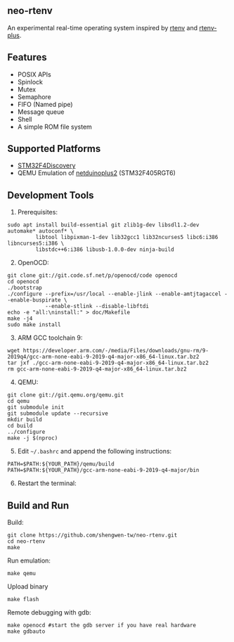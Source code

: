 ## neo-rtenv

An experimental real-time operating system inspired by [rtenv](https://github.com/embedded2014/rtenv) and [rtenv-plus](https://github.com/embedded2014/rtenv-plus).

## Features

* POSIX APIs
* Spinlock
* Mutex
* Semaphore
* FIFO (Named pipe)
* Message queue
* Shell
* A simple ROM file system

## Supported Platforms

* [STM32F4Discovery](https://www.st.com/en/evaluation-tools/stm32f4discovery.html)
* QEMU Emulation of [netduinoplus2](https://freshman1997.slack.com/?redir=%2Fmessages%2Fgrand-tour-project%2F) (STM32F405RGT6)

## Development Tools

1. Prerequisites:

```
sudo apt install build-essential git zlib1g-dev libsdl1.2-dev automake* autoconf* \
         libtool libpixman-1-dev lib32gcc1 lib32ncurses5 libc6:i386 libncurses5:i386 \
         libstdc++6:i386 libusb-1.0.0-dev ninja-build
```

2. OpenOCD:

```
git clone git://git.code.sf.net/p/openocd/code openocd
cd openocd
./bootstrap
./configure --prefix=/usr/local --enable-jlink --enable-amtjtagaccel --enable-buspirate \
            --enable-stlink --disable-libftdi
echo -e "all:\ninstall:" > doc/Makefile
make -j4
sudo make install
```

3. ARM GCC toolchain 9:

```
wget https://developer.arm.com/-/media/Files/downloads/gnu-rm/9-2019q4/gcc-arm-none-eabi-9-2019-q4-major-x86_64-linux.tar.bz2
tar jxf ./gcc-arm-none-eabi-9-2019-q4-major-x86_64-linux.tar.bz2
rm gcc-arm-none-eabi-9-2019-q4-major-x86_64-linux.tar.bz2
```

4. QEMU:

```
git clone git://git.qemu.org/qemu.git
cd qemu
git submodule init
git submodule update --recursive
mkdir build
cd build
../configure
make -j $(nproc)
```

5. Edit `~/.bashrc` and append the following instructions:

```
PATH=$PATH:${YOUR_PATH}/qemu/build
PATH=$PATH:${YOUR_PATH}/gcc-arm-none-eabi-9-2019-q4-major/bin
```

6. Restart the terminal:

## Build and Run

Build:

```
git clone https://github.com/shengwen-tw/neo-rtenv.git
cd neo-rtenv
make
 ```
 
Run emulation:
 
```
make qemu
```
 
Upload binary
 
```
make flash
```

Remote debugging with gdb:

```
make openocd #start the gdb server if you have real hardware
make gdbauto
```
